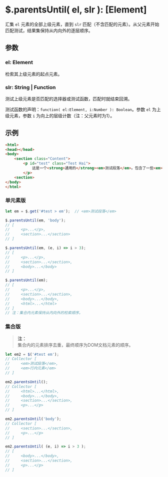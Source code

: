 # $.parentsUntil( el, slr ): [Element]

汇集 `el` 元素的全部上级元素，直到 `slr` 匹配（不含匹配的元素）。从父元素开始匹配测试，结果集保持从内向外的逐层顺序。


## 参数

### el: Element

检索其上级元素的起点元素。


### slr: String | Function

测试上级元素是否匹配的选择器或测试函数，匹配时就结束回溯。

测试函数的声明：`function( el:Element, i:Number ): Boolean`。参数 `el` 为上级元素，参数 `i` 为向上的层级计数（注：父元素时为1）。


## 示例

```html
<html>
<head></head>
<body>
    <section class="Content">
        <p id="test" class="Test Hai">
            这是一个<strong>通用的</strong><em>测试段落</em>。包含了一些<em>行内元素</em>。
        </p>
    <section>
</body>
</html>
```


### 单元素版

```js
let em = $.get('#test > em');  // <em>测试段落</em>

$.parentsUntil(em, 'body');
// [
//     <p>...</p>,
//     <section>...</section>
// ]

$.parentsUntil(em, (e, i) => i > 3);
// [
//     <p>...</p>,
//     <section>...</section>,
//     <body>...</body>
// ]

$.parentsUntil(em);
// [
//     <p>...</p>,
//     <section>...</section>,
//     <body>...</body>,
//     <html>...</html>
// ]
// 注：集合内元素保持从内向外的检索顺序。
```


### 集合版

> **注：**<br>
> 集合内的元素排序去重，最终顺序为DOM文档元素的顺序。

```js
let em2 = $('#test em');
// Collector [
//     <em>测试段落</em>,
//     <em>行内元素</em>
// ]

em2.parentsUntil();
// Collector [
//     <html>...</html>,
//     <body>...</body>,
//     <section>...</section>,
//     <p>...</p>
// ]

em2.parentsUntil('body');
// Collector [
//     <section>...</section>,
//     <p>...</p>
// ]

em2.parentsUntil( (e, i) => i > 3 );
// [
//     <body>...</body>,
//     <section>...</section>,
//     <p>...</p>
// ]
```
